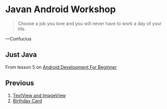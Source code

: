 # Javan Android Workshop

> Choose a job you love and you will never have to work a day of your life.

—Confucius

## Just Java

From lesson 5 on [Android Development For Beginner][udacity_link]

## Previous

1. [TextView and ImageView][learn_1]
1. [Birthday Card][learn_2]

[udacity_link]: https://www.udacity.com/course/android-development-for-beginners--ud837
[learn_1]: https://github.com/ramadani/JavanAndroidWorkshop/tree/text-image-view
[learn_2]: https://github.com/ramadani/JavanAndroidWorkshop/tree/birthday-card
